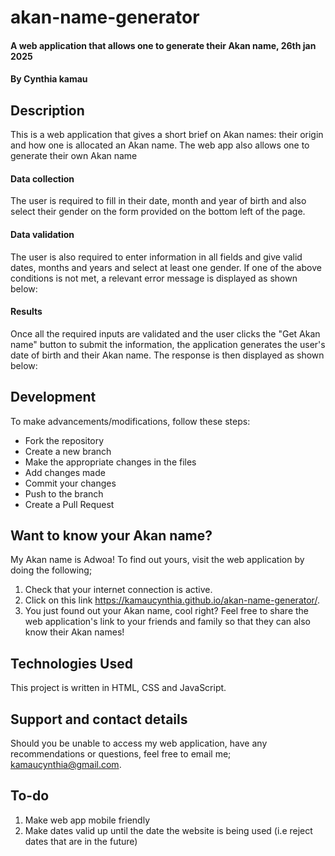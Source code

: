 # akan-name-generator
#### A web application that allows one to generate their Akan name,  26th jan 2025
#### By **Cynthia kamau**
## Description
This is a web application that gives a short brief on Akan names: their origin and how one is allocated an Akan name. The web app also allows one to generate their own Akan name
#### Data collection
The user is required to fill in their date, month and year of birth and also select their gender on the form provided on the bottom left of the page. 
#### Data validation
The user is also required to enter information in all fields and give valid dates, months and years and select at least one gender. If one of the above conditions is not met, a relevant error message is displayed as shown below:
#### Results
Once all the required inputs are validated and the user clicks the "Get Akan name" button to submit the information, the application generates the user's date of birth and their Akan name. The response is then displayed as shown below:

## Development
To make advancements/modifications, follow these steps:

- Fork the repository
- Create a new branch 
- Make the appropriate changes in the files
- Add changes made
- Commit your changes
- Push to the branch 
- Create a Pull Request 
## Want to know your Akan name?
My Akan name is Adwoa! To find out yours, visit the web application by doing the following;
1. Check that your internet connection is active.
2. Click on this link https://kamaucynthia.github.io/akan-name-generator/. 
3. You just found out your Akan name, cool right? Feel free to share the web application's link to your friends and family so that they can also know their Akan names!

## Technologies Used
This project is written in HTML, CSS and JavaScript.

## Support and contact details
Should you be unable to access my web application, have any recommendations or questions, feel free to email me; kamaucynthia@gmail.com.

## To-do
1. Make web app mobile friendly
2. Make dates valid up until the date the website is being used (i.e reject dates that are in the future)
